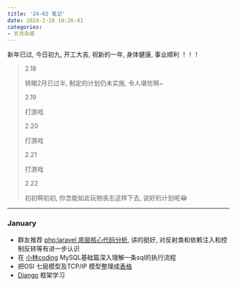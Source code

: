 ```yaml
---
title: '24-02 笔记'
date: 2024-2-18 10:26:41
categories: 
- 岁月杂感
---
```




新年已过, 今日初九, 开工大吉, 祝新的一年, 身体健康, 事业顺利 ！！！ 



<!--more-->



> 2.18
>
> 转眼2月已过半, 制定的计划仍未实施, 令人堪忧啊~
>
> 2.19
>
> 打游戏
>
> 2.20
>
> 打游戏
>
> 2.21
>
> 打游戏
>
> 2.22
>
> 初初啊初初, 你怎能如此玩物丧志这样下去, 说好的计划呢😂



------



### January

- 群友推荐 [php:laravel 底层核心代码分析](https://www.bilibili.com/video/BV1Gt4y1y721/?spm_id_from=333.999.0.0), 讲的挺好, 对反射类和依赖注入和控制反转等有进一步认识
- 在 [小林coding](https://www.xiaolincoding.com/) MySQL基础篇深入理解一条sql的执行流程
- 把OSI 七层模型及TCP/IP 模型整理成[表格](https://chuchu-z.com/posts/osi-model-and-tcp-ip-model/)
- [Django](https://docs.djangoproject.com/en/5.0/) 框架学习
